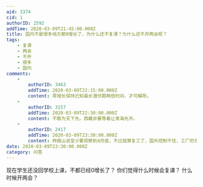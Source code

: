 ```yaml
---
aid: 3374
cid: 1
authorID: 2592
addTime: 2020-03-09T21:45:00.000Z
title: 国内不是很多地方都0增长了，为什么还不复课？为什么还不开两会呢？
tags:
    - 复课
    - 两会
    - 不开
    - 很多
    - 国内
comments:
    -
        authorID: 3463
        addTime: 2020-03-09T22:15:00.000Z
        content: 零增长保持已知最长潜伏期两倍时间，才可解除。
    -
        authorID: 3157
        addTime: 2020-03-09T22:30:00.000Z
        content: 不敢为天下先。西藏非要等着让青海先开。
    -
        authorID: 2417
        addTime: 2020-03-09T23:30:00.000Z
        content: 种南山说至少要观察到4月底，不过就算复工了，国外控制不住，工厂的东西照样卖不出去。
date: 2020-03-09T23:30:00.000Z
category: 问答
---
```


现在学生还没回学校上课，不都已经0增长了？ 你们觉得什么时候会复课？ 什么时候开两会？
